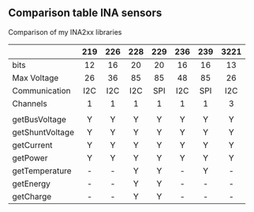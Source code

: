 
## Comparison table INA sensors

Comparison of my INA2xx libraries


|                   |  219  |  226  |  228  |  229  |  236  |  239  | 3221  |
|:------------------|:-----:|:-----:|:-----:|:-----:|:-----:|:-----:|:-----:|
|  bits             |  12   |  16   |  20   |  20   |  16   |  16   |  13   |
|  Max Voltage      |  26   |  36   |  85   |  85   |  48   |  85   |  26   |
|  Communication    |  I2C  |  I2C  |  I2C  |  SPI  |  I2C  |  SPI  |  I2C  |
|  Channels         |   1   |   1   |   1   |   1   |   1   |   1   |   3   |
|                   |       |       |       |       |       |       |       |
|  getBusVoltage    |   Y   |   Y   |   Y   |   Y   |   Y   |   Y   |   Y   |
|  getShuntVoltage  |   Y   |   Y   |   Y   |   Y   |   Y   |   Y   |   Y   |
|  getCurrent       |   Y   |   Y   |   Y   |   Y   |   Y   |   Y   |   Y   |
|  getPower         |   Y   |   Y   |   Y   |   Y   |   Y   |   Y   |   Y   |
|  getTemperature   |   -   |   -   |   Y   |   Y   |   -   |   Y   |   -   |
|  getEnergy        |   -   |   -   |   Y   |   Y   |   -   |   -   |   -   |
|  getCharge        |   -   |   -   |   Y   |   Y   |   -   |   -   |   -   |


